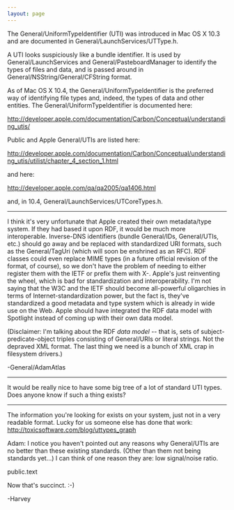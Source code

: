 ```yaml
---
layout: page
---
```


The General/UniformTypeIdentifier (UTI) was introduced in Mac OS X 10.3 and are documented in General/LaunchServices/UTT<nowiki/>ype.h.

A UTI looks suspiciously like a bundle identifier. It is used by General/LaunchServices and General/PasteboardManager to identify the types of files and data, and is passed around in General/NSString/General/CFString format.

As of Mac OS X 10.4, the General/UniformTypeIdentifier is the preferred way of identifying file types and, indeed, the types of data and other entities. The General/UniformTypeIdentifier is documented here:

http://developer.apple.com/documentation/Carbon/Conceptual/understanding_utis/

Public and Apple General/UTIs are listed here:

http://developer.apple.com/documentation/Carbon/Conceptual/understanding_utis/utilist/chapter_4_section_1.html

and here:

http://developer.apple.com/qa/qa2005/qa1406.html

and, in 10.4, General/LaunchServices/UTC<nowiki/>oreTypes.h.

----

I think it's very unfortunate that Apple created their own metadata/type system. If they had based it upon RDF, it would be much more interoperable. Inverse-DNS identifiers (bundle General/IDs, General/UTIs, etc.) should go away and be replaced with standardized URI formats, such as the General/TagUri (which will soon be enshrined as an RFC). RDF classes could even replace MIME types (in a future official revision of the format, of course), so we don't have the problem of needing to either register them with the IETF or prefix them with X-. Apple's just reinventing the wheel, which is bad for standardization and interoperability. I'm not saying that the W3C and the IETF should become all-powerful oligarchies in terms of Internet-standardization power, but the fact is, they've standardized a good metadata and type system which is already in wide use on the Web. Apple should have integrated the RDF data model with Spotlight instead of coming up with their own data model.

(Disclaimer: I'm talking about the RDF *data model* -- that is, sets of subject-predicate-object triples consisting of General/URIs or literal strings. Not the depraved XML format. The last thing we need is a bunch of XML crap in filesystem drivers.)

-General/AdamAtlas

----

It would be really nice to have some big tree of a lot of standard UTI types.  Does anyone know if such a thing exists?

----

The information you're looking for exists on your system, just not in a very readable format.  Lucky for us someone else has done that work:
http://toxicsoftware.com/blog/uttypes_graph

Adam: I notice you haven't pointed out any reasons why General/UTIs are no better than these existing standards. (Other than them not being standards yet...)  I can think of one reason they are: low signal/noise ratio.

public.text

Now that's succinct. :-)

-Harvey